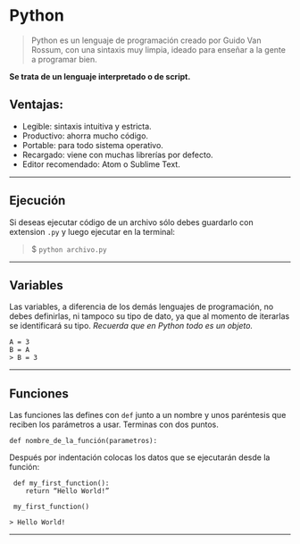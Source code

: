# Python

> Python es un lenguaje de programación creado por Guido Van Rossum, con una sintaxis muy limpia, ideado para enseñar a la gente a programar bien.

**Se trata de un lenguaje interpretado o de script.**

## Ventajas:

- Legible: sintaxis intuitiva y estricta.
- Productivo: ahorra mucho código.
- Portable: para todo sistema operativo.
- Recargado: viene con muchas librerías por defecto.
- Editor recomendado: Atom o Sublime Text.

---

## Ejecución

Si deseas ejecutar código de un archivo sólo debes guardarlo con extension `.py` y luego ejecutar en la terminal:

> \$ `python archivo.py`

---

## Variables

Las variables, a diferencia de los demás lenguajes de programación, no debes definirlas, ni tampoco su tipo de dato, ya que al momento de iterarlas se identificará su tipo.
_Recuerda que en Python todo es un objeto._

```
A = 3
B = A
> B = 3
```

---

## Funciones

Las funciones las defines con `def` junto a un nombre y unos paréntesis que reciben los parámetros a usar. Terminas con dos puntos.

`def nombre_de_la_función(parametros):`

Después por indentación colocas los datos que se ejecutarán desde la función:

```
 def my_first_function():
 	return “Hello World!”

 my_first_function()

> Hello World!
```

---
